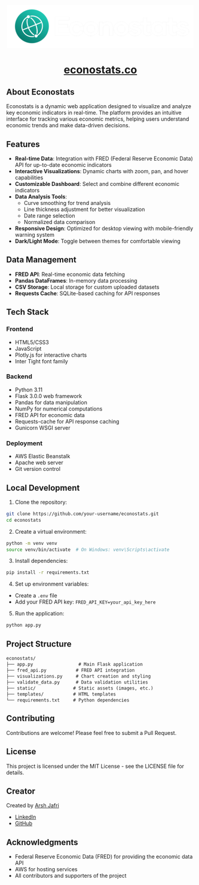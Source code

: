 <p align="center">
  <img src="static/logo-white.png" alt="Econostats Logo" width="500"/>
</p>

<h1 align="center"><a href="https://econostats.co">econostats.co</a></h1>

## About Econostats

Econostats is a dynamic web application designed to visualize and analyze key economic indicators in real-time. The platform provides an intuitive interface for tracking various economic metrics, helping users understand economic trends and make data-driven decisions.

## Features

- **Real-time Data**: Integration with FRED (Federal Reserve Economic Data) API for up-to-date economic indicators
- **Interactive Visualizations**: Dynamic charts with zoom, pan, and hover capabilities
- **Customizable Dashboard**: Select and combine different economic indicators
- **Data Analysis Tools**: 
  - Curve smoothing for trend analysis
  - Line thickness adjustment for better visualization
  - Date range selection
  - Normalized data comparison
- **Responsive Design**: Optimized for desktop viewing with mobile-friendly warning system
- **Dark/Light Mode**: Toggle between themes for comfortable viewing

## Data Management

- **FRED API**: Real-time economic data fetching
- **Pandas DataFrames**: In-memory data processing
- **CSV Storage**: Local storage for custom uploaded datasets
- **Requests Cache**: SQLite-based caching for API responses

## Tech Stack

### Frontend
- HTML5/CSS3
- JavaScript
- Plotly.js for interactive charts
- Inter Tight font family

### Backend
- Python 3.11
- Flask 3.0.0 web framework
- Pandas for data manipulation
- NumPy for numerical computations
- FRED API for economic data
- Requests-cache for API response caching
- Gunicorn WSGI server

### Deployment
- AWS Elastic Beanstalk
- Apache web server
- Git version control

## Local Development

1. Clone the repository:
```bash
git clone https://github.com/your-username/econostats.git
cd econostats
```

2. Create a virtual environment:
```bash
python -m venv venv
source venv/bin/activate  # On Windows: venv\Scripts\activate
```

3. Install dependencies:
```bash
pip install -r requirements.txt
```

4. Set up environment variables:
- Create a `.env` file
- Add your FRED API key: `FRED_API_KEY=your_api_key_here`

5. Run the application:
```bash
python app.py
```

## Project Structure
```
econostats/
├── app.py                 # Main Flask application
├── fred_api.py           # FRED API integration
├── visualizations.py     # Chart creation and styling
├── validate_data.py      # Data validation utilities
├── static/              # Static assets (images, etc.)
├── templates/           # HTML templates
└── requirements.txt     # Python dependencies
```

## Contributing

Contributions are welcome! Please feel free to submit a Pull Request.

## License

This project is licensed under the MIT License - see the LICENSE file for details.

## Creator

Created by [Arsh Jafri](https://github.com/Arsh-Jafri)
- [LinkedIn](https://www.linkedin.com/in/arshjafri/)
- [GitHub](https://github.com/Arsh-Jafri)

## Acknowledgments

- Federal Reserve Economic Data (FRED) for providing the economic data API
- AWS for hosting services
- All contributors and supporters of the project
